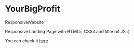 # YourBigProfit
ResponsiveWebsite

Responsive Landing Page with HTML5, CSS3 and little bit JS :)

You can check it <a href="https://testybp.surge.sh" target="_blank">here</a>
